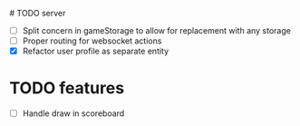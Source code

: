 # TODO server

- [ ] Split concern in gameStorage to allow for replacement with any storage
- [ ] Proper routing for websocket actions
- [x] Refactor user profile as separate entity

# TODO features

- [ ] Handle draw in scoreboard
